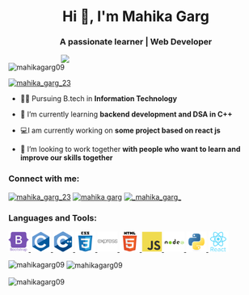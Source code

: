 <h1 align="center">Hi 👋, I'm Mahika Garg</h1>
<h3 align="center">A passionate learner | Web Developer</h3>
<img align="right"  width="400" src="https://octodex.github.com/images/oktobercat.png">

<p align="left"> <img src="https://komarev.com/ghpvc/?username=mahikagarg09&label=Profile%20views&color=0e75b6&style=flat" alt="mahikagarg09" /> </p>

<p align="left"> <a href="https://twitter.com/mahika_garg_23" target="blank"><img src="https://img.shields.io/twitter/follow/mahika_garg_23?logo=twitter&style=for-the-badge" alt="mahika_garg_23" /></a> </p>

- 👩‍🎓 Pursuing B.tech in **Information Technology**

- 🌱 I’m currently learning **backend development and DSA in C++**

- 💻I am currently working on **some project based on react js**

- 🤝 I’m looking to work together **with people who want to learn and improve our skills together**

<h3 align="left">Connect with me:</h3>
<p align="left">
<a href="https://twitter.com/mahika_garg_23" target="blank"><img align="center" src="https://raw.githubusercontent.com/rahuldkjain/github-profile-readme-generator/master/src/images/icons/Social/twitter.svg" alt="mahika_garg_23" height="30" width="40" /></a>
<a href="https://linkedin.com/in/mahika garg" target="blank"><img align="center" src="https://raw.githubusercontent.com/rahuldkjain/github-profile-readme-generator/master/src/images/icons/Social/linked-in-alt.svg" alt="mahika garg" height="30" width="40" /></a>
<a href="https://instagram.com/_mahika_garg_" target="blank"><img align="center" src="https://raw.githubusercontent.com/rahuldkjain/github-profile-readme-generator/master/src/images/icons/Social/instagram.svg" alt="_mahika_garg_" height="30" width="40" /></a>
</p>

<h3 align="left">Languages and Tools:</h3>
<p align="left"> <a href="https://getbootstrap.com" target="_blank" rel="noreferrer"> <img src="https://raw.githubusercontent.com/devicons/devicon/master/icons/bootstrap/bootstrap-plain-wordmark.svg" alt="bootstrap" width="40" height="40"/> </a> <a href="https://www.cprogramming.com/" target="_blank" rel="noreferrer"> <img src="https://raw.githubusercontent.com/devicons/devicon/master/icons/c/c-original.svg" alt="c" width="40" height="40"/> </a> <a href="https://www.w3schools.com/cpp/" target="_blank" rel="noreferrer"> <img src="https://raw.githubusercontent.com/devicons/devicon/master/icons/cplusplus/cplusplus-original.svg" alt="cplusplus" width="40" height="40"/> </a> <a href="https://www.w3schools.com/css/" target="_blank" rel="noreferrer"> <img src="https://raw.githubusercontent.com/devicons/devicon/master/icons/css3/css3-original-wordmark.svg" alt="css3" width="40" height="40"/> </a> <a href="https://expressjs.com" target="_blank" rel="noreferrer"> <img src="https://raw.githubusercontent.com/devicons/devicon/master/icons/express/express-original-wordmark.svg" alt="express" width="40" height="40"/> </a> <a href="https://www.w3.org/html/" target="_blank" rel="noreferrer"> <img src="https://raw.githubusercontent.com/devicons/devicon/master/icons/html5/html5-original-wordmark.svg" alt="html5" width="40" height="40"/> </a> <a href="https://developer.mozilla.org/en-US/docs/Web/JavaScript" target="_blank" rel="noreferrer"> <img src="https://raw.githubusercontent.com/devicons/devicon/master/icons/javascript/javascript-original.svg" alt="javascript" width="40" height="40"/> </a> <a href="https://nodejs.org" target="_blank" rel="noreferrer"> <img src="https://raw.githubusercontent.com/devicons/devicon/master/icons/nodejs/nodejs-original-wordmark.svg" alt="nodejs" width="40" height="40"/> </a> <a href="https://www.python.org" target="_blank" rel="noreferrer"> <img src="https://raw.githubusercontent.com/devicons/devicon/master/icons/python/python-original.svg" alt="python" width="40" height="40"/> </a> <a href="https://reactjs.org/" target="_blank" rel="noreferrer"> <img src="https://raw.githubusercontent.com/devicons/devicon/master/icons/react/react-original-wordmark.svg" alt="react" width="40" height="40"/> </a> </p>

<p><img align="left" src="https://github-readme-stats.vercel.app/api/top-langs?username=mahikagarg09&show_icons=true&locale=en&layout=compact" alt="mahikagarg09" /></p>

<p>&nbsp;<img align="center" src="https://github-readme-stats.vercel.app/api?username=mahikagarg09&show_icons=true&locale=en" alt="mahikagarg09" /></p>

<p><img align="center" src="https://github-readme-streak-stats.herokuapp.com/?user=mahikagarg09&" alt="mahikagarg09" /></p>
